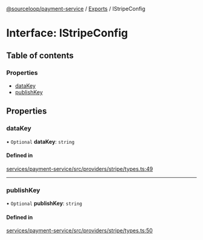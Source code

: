 [@sourceloop/payment-service](../README.md) / [Exports](../modules.md) / IStripeConfig

# Interface: IStripeConfig

## Table of contents

### Properties

- [dataKey](IStripeConfig.md#datakey)
- [publishKey](IStripeConfig.md#publishkey)

## Properties

### dataKey

• `Optional` **dataKey**: `string`

#### Defined in

[services/payment-service/src/providers/stripe/types.ts:49](https://github.com/sourcefuse/loopback4-microservice-catalog/blob/d35fdb3f0/services/payment-service/src/providers/stripe/types.ts#L49)

___

### publishKey

• `Optional` **publishKey**: `string`

#### Defined in

[services/payment-service/src/providers/stripe/types.ts:50](https://github.com/sourcefuse/loopback4-microservice-catalog/blob/d35fdb3f0/services/payment-service/src/providers/stripe/types.ts#L50)
